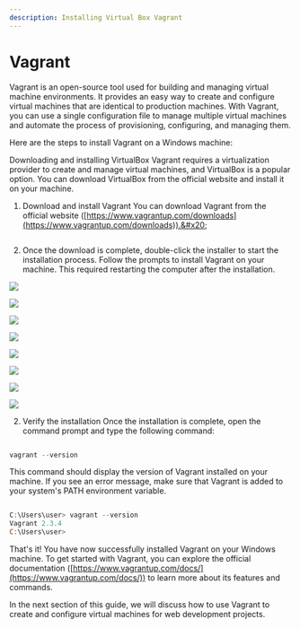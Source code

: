```yaml
---
description: Installing Virtual Box Vagrant
---
```


# Vagrant

Vagrant is an open-source tool used for building and managing virtual machine environments. It provides an easy way to create and configure virtual machines that are identical to production machines. With Vagrant, you can use a single configuration file to manage multiple virtual machines and automate the process of provisioning, configuring, and managing them.

Here are the steps to install Vagrant on a Windows machine:

Downloading and installing VirtualBox Vagrant requires a virtualization provider to create and manage virtual machines, and VirtualBox is a popular option. You can download VirtualBox from the official website and install it on your machine.

1. Download and install Vagrant You can download Vagrant from the official website ([https://www.vagrantup.com/downloads](https://www.vagrantup.com/downloads)).&#x20;

<figure><img src=".gitbook/assets/image (1) (1) (2).png" alt=""><figcaption></figcaption></figure>

2. Once the download is complete, double-click the installer to start the installation process. Follow the prompts to install Vagrant on your machine. This required restarting the computer after the installation.

![](<.gitbook/assets/image (30).png>)

![](<.gitbook/assets/image (31).png>)

![](<.gitbook/assets/image (29).png>)

![](<.gitbook/assets/image (6).png>)

![](<.gitbook/assets/image (23) (1).png>)

![](<.gitbook/assets/image (25).png>)

![](<.gitbook/assets/image (11) (2).png>)

![](<.gitbook/assets/image (17).png>)

2. &#x20;Verify the installation Once the installation is complete, open the command prompt and type the following command:

```powershell

vagrant --version

```

This command should display the version of Vagrant installed on your machine. If you see an error message, make sure that Vagrant is added to your system's PATH environment variable.

```powershell

C:\Users\user> vagrant --version
Vagrant 2.3.4
C:\Users\user>

```



That's it! You have now successfully installed Vagrant on your Windows machine. To get started with Vagrant, you can explore the official documentation ([https://www.vagrantup.com/docs/](https://www.vagrantup.com/docs/)) to learn more about its features and commands.

In the next section of this guide, we will discuss how to use Vagrant to create and configure virtual machines for web development projects.

